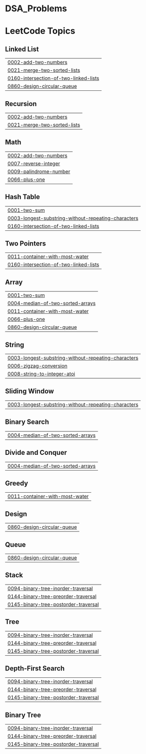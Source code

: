 # DSA_Problems
<!---LeetCode Topics Start-->
# LeetCode Topics
## Linked List
|  |
| ------- |
| [0002-add-two-numbers](https://github.com/Vikash-Maddheshiya-961/DSA_Problems/tree/master/0002-add-two-numbers) |
| [0021-merge-two-sorted-lists](https://github.com/Vikash-Maddheshiya-961/DSA_Problems/tree/master/0021-merge-two-sorted-lists) |
| [0160-intersection-of-two-linked-lists](https://github.com/Vikash-Maddheshiya-961/DSA_Problems/tree/master/0160-intersection-of-two-linked-lists) |
| [0860-design-circular-queue](https://github.com/Vikash-Maddheshiya-961/DSA_Problems/tree/master/0860-design-circular-queue) |
## Recursion
|  |
| ------- |
| [0002-add-two-numbers](https://github.com/Vikash-Maddheshiya-961/DSA_Problems/tree/master/0002-add-two-numbers) |
| [0021-merge-two-sorted-lists](https://github.com/Vikash-Maddheshiya-961/DSA_Problems/tree/master/0021-merge-two-sorted-lists) |
## Math
|  |
| ------- |
| [0002-add-two-numbers](https://github.com/Vikash-Maddheshiya-961/DSA_Problems/tree/master/0002-add-two-numbers) |
| [0007-reverse-integer](https://github.com/Vikash-Maddheshiya-961/DSA_Problems/tree/master/0007-reverse-integer) |
| [0009-palindrome-number](https://github.com/Vikash-Maddheshiya-961/DSA_Problems/tree/master/0009-palindrome-number) |
| [0066-plus-one](https://github.com/Vikash-Maddheshiya-961/DSA_Problems/tree/master/0066-plus-one) |
## Hash Table
|  |
| ------- |
| [0001-two-sum](https://github.com/Vikash-Maddheshiya-961/DSA_Problems/tree/master/0001-two-sum) |
| [0003-longest-substring-without-repeating-characters](https://github.com/Vikash-Maddheshiya-961/DSA_Problems/tree/master/0003-longest-substring-without-repeating-characters) |
| [0160-intersection-of-two-linked-lists](https://github.com/Vikash-Maddheshiya-961/DSA_Problems/tree/master/0160-intersection-of-two-linked-lists) |
## Two Pointers
|  |
| ------- |
| [0011-container-with-most-water](https://github.com/Vikash-Maddheshiya-961/DSA_Problems/tree/master/0011-container-with-most-water) |
| [0160-intersection-of-two-linked-lists](https://github.com/Vikash-Maddheshiya-961/DSA_Problems/tree/master/0160-intersection-of-two-linked-lists) |
## Array
|  |
| ------- |
| [0001-two-sum](https://github.com/Vikash-Maddheshiya-961/DSA_Problems/tree/master/0001-two-sum) |
| [0004-median-of-two-sorted-arrays](https://github.com/Vikash-Maddheshiya-961/DSA_Problems/tree/master/0004-median-of-two-sorted-arrays) |
| [0011-container-with-most-water](https://github.com/Vikash-Maddheshiya-961/DSA_Problems/tree/master/0011-container-with-most-water) |
| [0066-plus-one](https://github.com/Vikash-Maddheshiya-961/DSA_Problems/tree/master/0066-plus-one) |
| [0860-design-circular-queue](https://github.com/Vikash-Maddheshiya-961/DSA_Problems/tree/master/0860-design-circular-queue) |
## String
|  |
| ------- |
| [0003-longest-substring-without-repeating-characters](https://github.com/Vikash-Maddheshiya-961/DSA_Problems/tree/master/0003-longest-substring-without-repeating-characters) |
| [0006-zigzag-conversion](https://github.com/Vikash-Maddheshiya-961/DSA_Problems/tree/master/0006-zigzag-conversion) |
| [0008-string-to-integer-atoi](https://github.com/Vikash-Maddheshiya-961/DSA_Problems/tree/master/0008-string-to-integer-atoi) |
## Sliding Window
|  |
| ------- |
| [0003-longest-substring-without-repeating-characters](https://github.com/Vikash-Maddheshiya-961/DSA_Problems/tree/master/0003-longest-substring-without-repeating-characters) |
## Binary Search
|  |
| ------- |
| [0004-median-of-two-sorted-arrays](https://github.com/Vikash-Maddheshiya-961/DSA_Problems/tree/master/0004-median-of-two-sorted-arrays) |
## Divide and Conquer
|  |
| ------- |
| [0004-median-of-two-sorted-arrays](https://github.com/Vikash-Maddheshiya-961/DSA_Problems/tree/master/0004-median-of-two-sorted-arrays) |
## Greedy
|  |
| ------- |
| [0011-container-with-most-water](https://github.com/Vikash-Maddheshiya-961/DSA_Problems/tree/master/0011-container-with-most-water) |
## Design
|  |
| ------- |
| [0860-design-circular-queue](https://github.com/Vikash-Maddheshiya-961/DSA_Problems/tree/master/0860-design-circular-queue) |
## Queue
|  |
| ------- |
| [0860-design-circular-queue](https://github.com/Vikash-Maddheshiya-961/DSA_Problems/tree/master/0860-design-circular-queue) |
## Stack
|  |
| ------- |
| [0094-binary-tree-inorder-traversal](https://github.com/Vikash-Maddheshiya-961/DSA_Problems/tree/master/0094-binary-tree-inorder-traversal) |
| [0144-binary-tree-preorder-traversal](https://github.com/Vikash-Maddheshiya-961/DSA_Problems/tree/master/0144-binary-tree-preorder-traversal) |
| [0145-binary-tree-postorder-traversal](https://github.com/Vikash-Maddheshiya-961/DSA_Problems/tree/master/0145-binary-tree-postorder-traversal) |
## Tree
|  |
| ------- |
| [0094-binary-tree-inorder-traversal](https://github.com/Vikash-Maddheshiya-961/DSA_Problems/tree/master/0094-binary-tree-inorder-traversal) |
| [0144-binary-tree-preorder-traversal](https://github.com/Vikash-Maddheshiya-961/DSA_Problems/tree/master/0144-binary-tree-preorder-traversal) |
| [0145-binary-tree-postorder-traversal](https://github.com/Vikash-Maddheshiya-961/DSA_Problems/tree/master/0145-binary-tree-postorder-traversal) |
## Depth-First Search
|  |
| ------- |
| [0094-binary-tree-inorder-traversal](https://github.com/Vikash-Maddheshiya-961/DSA_Problems/tree/master/0094-binary-tree-inorder-traversal) |
| [0144-binary-tree-preorder-traversal](https://github.com/Vikash-Maddheshiya-961/DSA_Problems/tree/master/0144-binary-tree-preorder-traversal) |
| [0145-binary-tree-postorder-traversal](https://github.com/Vikash-Maddheshiya-961/DSA_Problems/tree/master/0145-binary-tree-postorder-traversal) |
## Binary Tree
|  |
| ------- |
| [0094-binary-tree-inorder-traversal](https://github.com/Vikash-Maddheshiya-961/DSA_Problems/tree/master/0094-binary-tree-inorder-traversal) |
| [0144-binary-tree-preorder-traversal](https://github.com/Vikash-Maddheshiya-961/DSA_Problems/tree/master/0144-binary-tree-preorder-traversal) |
| [0145-binary-tree-postorder-traversal](https://github.com/Vikash-Maddheshiya-961/DSA_Problems/tree/master/0145-binary-tree-postorder-traversal) |
<!---LeetCode Topics End-->
